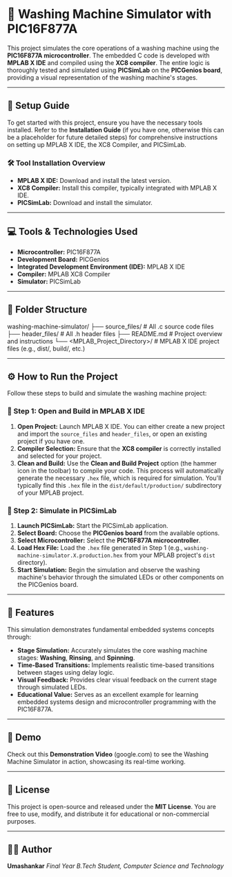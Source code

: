 # 🧺 Washing Machine Simulator with PIC16F877A

This project simulates the core operations of a washing machine using the **PIC16F877A microcontroller**. The embedded C code is developed with **MPLAB X IDE** and compiled using the **XC8 compiler**. The entire logic is thoroughly tested and simulated using **PICSimLab** on the **PICGenios board**, providing a visual representation of the washing machine's stages.

---

## 🧾 Setup Guide

To get started with this project, ensure you have the necessary tools installed. Refer to the **Installation Guide** (if you have one, otherwise this can be a placeholder for future detailed steps) for comprehensive instructions on setting up MPLAB X IDE, the XC8 Compiler, and PICSimLab.

### 🛠️ Tool Installation Overview

* **MPLAB X IDE:** Download and install the latest version.
* **XC8 Compiler:** Install this compiler, typically integrated with MPLAB X IDE.
* **PICSimLab:** Download and install the simulator.

---

## 💻 Tools & Technologies Used

* **Microcontroller:** PIC16F877A
* **Development Board:** PICGenios
* **Integrated Development Environment (IDE):** MPLAB X IDE
* **Compiler:** MPLAB XC8 Compiler
* **Simulator:** PICSimLab

---

## 📂 Folder Structure


washing-machine-simulator/
├── source_files/    # All .c source code files
├── header_files/    # All .h header files
├── README.md        # Project overview and instructions
└── <MPLAB_Project_Directory>/  # MPLAB X IDE project files (e.g., dist/, build/, etc.)


---

## ⚙️ How to Run the Project

Follow these steps to build and simulate the washing machine project:

### 🧱 Step 1: Open and Build in MPLAB X IDE

1.  **Open Project:** Launch MPLAB X IDE. You can either create a new project and import the `source_files` and `header_files`, or open an existing project if you have one.
2.  **Compiler Selection:** Ensure that the **XC8 compiler** is correctly installed and selected for your project.
3.  **Clean and Build:** Use the **Clean and Build Project** option (the hammer icon in the toolbar) to compile your code. This process will automatically generate the necessary `.hex` file, which is required for simulation. You'll typically find this `.hex` file in the `dist/default/production/` subdirectory of your MPLAB project.

### 🧪 Step 2: Simulate in PICSimLab

1.  **Launch PICSimLab:** Start the PICSimLab application.
2.  **Select Board:** Choose the **PICGenios board** from the available options.
3.  **Select Microcontroller:** Select the **PIC16F877A microcontroller**.
4.  **Load Hex File:** Load the `.hex` file generated in Step 1 (e.g., `washing-machine-simulator.X.production.hex` from your MPLAB project's `dist` directory).
5.  **Start Simulation:** Begin the simulation and observe the washing machine's behavior through the simulated LEDs or other components on the PICGenios board.

---

## 🎯 Features

This simulation demonstrates fundamental embedded systems concepts through:

* **Stage Simulation:** Accurately simulates the core washing machine stages: **Washing**, **Rinsing**, and **Spinning**.
* **Time-Based Transitions:** Implements realistic time-based transitions between stages using delay logic.
* **Visual Feedback:** Provides clear visual feedback on the current stage through simulated LEDs.
* **Educational Value:** Serves as an excellent example for learning embedded systems design and microcontroller programming with the PIC16F877A.

---

## 📸 Demo

Check out this **Demonstration Video** (google.com) to see the Washing Machine Simulator in action, showcasing its real-time working.

---

## 📑 License

This project is open-source and released under the **MIT License**. You are free to use, modify, and distribute it for educational or non-commercial purposes.

---

## 🙋‍♂️ Author

**Umashankar**
*Final Year B.Tech Student, Computer Science and Technology*
